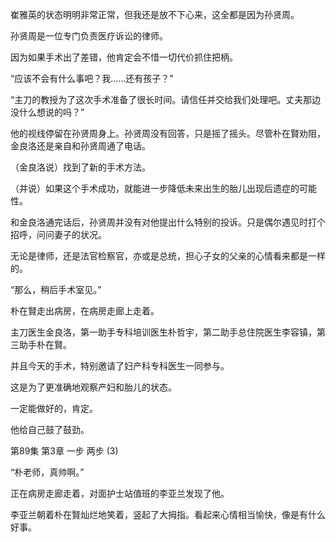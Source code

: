 崔雅英的状态明明非常正常，但我还是放不下心来，这全都是因为孙贤周。

孙贤周是一位专门负责医疗诉讼的律师。

因为如果手术出了差错，他肯定会不惜一切代价抓住把柄。

“应该不会有什么事吧？我……还有孩子？”

“主刀的教授为了这次手术准备了很长时间。请信任并交给我们处理吧。丈夫那边没什么想说的吗？”

他的视线停留在孙贤周身上。孙贤周没有回答，只是摇了摇头。尽管朴在賢劝阻，金良洛还是亲自和孙贤周通了电话。

（金良洛说）找到了新的手术方法。

（并说）如果这个手术成功，就能进一步降低未来出生的胎儿出现后遗症的可能性。

和金良洛通完话后，孙贤周并没有对他提出什么特别的投诉。只是偶尔遇见时打个招呼，问问妻子的状况。

无论是律师，还是法官检察官，亦或是总统，担心子女的父亲的心情看来都是一样的。

“那么，稍后手术室见。”

朴在賢走出病房，在病房走廊上走着。

主刀医生金良洛，第一助手专科培训医生朴哲宇，第二助手总住院医生李容镇，第三助手朴在賢。

并且今天的手术，特别邀请了妇产科专科医生一同参与。

这是为了更准确地观察产妇和胎儿的状态。

一定能做好的，肯定。

他给自己鼓了鼓劲。

第89集 第3章 一步 两步 (3)

“朴老师，真帅啊。”

正在病房走廊走着，对面护士站值班的李亚兰发现了他。

李亚兰朝着朴在賢灿烂地笑着，竖起了大拇指。看起来心情相当愉快，像是有什么好事。
